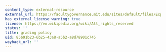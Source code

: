 ```yaml
---
content_type: external-resource
external_url: https://facultygovernance.mit.edu/sites/default/files/ExpandedGradingPolicySpring2021.pdf
has_external_license_warning: true
license: https://en.wikipedia.org/wiki/All_rights_reserved
status: ''
title: grading policy
uid: 85b91b23-6b25-43a8-a5b2-a8d78901c745
wayback_url: ''
---
```

